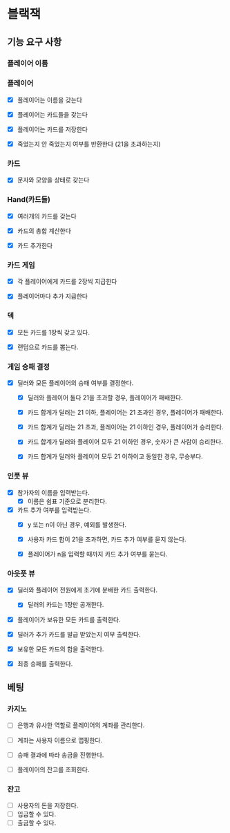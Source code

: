 # 블랙잭


## 기능 요구 사항

### 플레이어 이름

### 플레이어

- [X] 플레이어는 이름을 갖는다
- [X] 플레이어는 카드들을 갖는다
- [X] 플레이어는 카드를 저장한다 
- [X] 죽었는지 안 죽었는지 여부를 반환한다 (21을 초과하는지)


### 카드

- [X] 문자와 모양을 상태로 갖는다 


### Hand(카드들)

- [X] 여러개의 카드를 갖는다
- [X] 카드의 총합 계산한다 
- [X] 카드 추가한다 


### 카드 게임

- [X] 각 플레이어에게 카드를 2장씩 지급한다
- [X] 플레이어마다 추가 지급한다


### 덱

- [X] 모든 카드를 1장씩 갖고 있다. 
- [X] 랜덤으로 카드를 뽑는다.


### 게임 승패 결정

- [X] 딜러와 모든 플레이어의 승패 여부를 결정한다. 
  - [X] 딜러와 플레이어 둘다 21을 초과할 경우, 플레이어가 패배한다. 
  - [X] 카드 합계가 딜러는 21 이하, 플레이어는 21 초과인 경우, 플레이어가 패배한다.  
  - [X] 카드 합계가 딜러는 21 초과, 플레이어는 21 이하인 경우, 플레이어가 승리한다. 
  - [X] 카드 합계가 딜러와 플레이어 모두 21 이하인 경우, 숫자가 큰 사람이 승리한다.
  - [X] 카드 합계가 딜러와 플레이어 모두 21 이하이고 동일한 경우, 무승부다. 


### 인풋 뷰

- [X] 참가자의 이름을 입력받는다.
  - [X] 이름은 쉼표 기준으로 분리한다.
- [X] 카드 추가 여부를 입력받는다. 
  - [X] y 또는 n이 아닌 경우, 예외를 발생한다. 
  - [X] 사용자 카드 합이 21을 초과하면, 카드 추가 여부를 묻지 않는다.
  - [X] 플레이어가 n을 입력할 때까지 카드 추가 여부를 묻는다.


### 아웃풋 뷰

- [X] 딜러와 플레이어 전원에게 초기에 분배한 카드 출력한다. 
  - [X] 딜러의 카드는 1장만 공개한다. 
- [X] 플레이어가 보유한 모든 카드를 출력한다.
- [X] 딜러가 추가 카드를 발급 받았는지 여부 출력한다. 
- [X] 보유한 모든 카드의 합을 출력한다. 
- [X] 최종 승패를 출력한다. 


## 베팅 

### 카지노

- [ ] 은행과 유사한 역할로 플레이어의 계좌를 관리한다.
- [ ] 계좌는 사용자 이름으로 맵핑한다. 
- [ ] 승패 결과에 따라 송금을 진행한다. 
- [ ] 플레이어의 잔고를 조회한다. 


### 잔고

- [ ] 사용자의 돈을 저장한다. 
- [ ] 입금할 수 있다. 
- [ ] 출금할 수 있다. 
